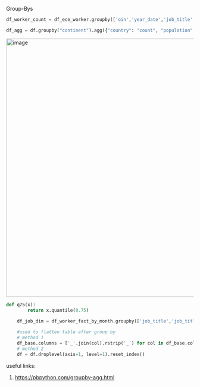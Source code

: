Group-Bys
```python
df_worker_count = df_ece_worker.groupby(['oin','year_date','job_title','hourly_pay_derived'], as_index=False)['user_id'].nunique()
```

```python
df_agg = df.groupby("continent").agg({"country": "count", "population": ["sum", "min", "max"]})
```
<img width="692" alt="image" src="https://user-images.githubusercontent.com/42124199/220915894-a6865aa6-79a1-4156-8b31-0b748fc54405.png">

```python
def q75(x):
        return x.quantile(0.75)

    df_job_dim = df_worker_fact_by_month.groupby(['job_title','job_title_updated'],as_index=False).agg({'hourly_pay_derived':['mean','median',q75,'max']}).round(2)
    
    #used to flatten table after group by
    # method 1
    df_base.columns = ['_'.join(col).rstrip('_') for col in df_base.columns.values]
    # method 2
    df = df.droplevel(axis=1, level=1).reset_index()
```
useful links: 
1. https://pbpython.com/groupby-agg.html
